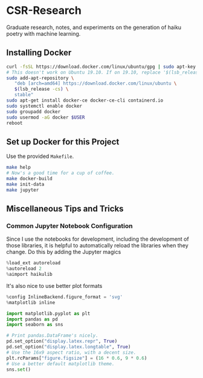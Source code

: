 # CSR-Research

Graduate research, notes, and experiments on the generation of haiku poetry with machine learning.

## Installing Docker

```bash
curl -fsSL https://download.docker.com/linux/ubuntu/gpg | sudo apt-key add -
# This doesn't work on Ubuntu 19.10. If on 19.10, replace '$(lsb_release -cs)' with 'disco'
sudo add-apt-repository \
   "deb [arch=amd64] https://download.docker.com/linux/ubuntu \
   $(lsb_release -cs) \
   stable"
sudo apt-get install docker-ce docker-ce-cli containerd.io
sudo systemctl enable docker
sudo groupadd docker
sudo usermod -aG docker $USER
reboot
```

<!-- ```bash
distribution=$(. /etc/os-release;echo $ID$VERSION_ID)
curl -s -L https://nvidia.github.io/nvidia-docker/gpgkey | sudo apt-key add -
curl -s -L https://nvidia.github.io/nvidia-docker/$distribution/nvidia-docker.list | sudo tee /etc/apt/sources.list.d/nvidia-docker.list
sudo apt-get update && sudo apt-get install -y nvidia-container-toolkit
sudo systemctl restart docker

docker run --gpus all nvidia/cuda:10.1-base nvidia-smi
``` -->

## Set up Docker for this Project

Use the provided `Makefile`.

```bash
make help
# Now's a good time for a cup of coffee.
make docker-build
make init-data
make jupyter
```

## Miscellaneous Tips and Tricks

### Common Jupyter Notebook Configuration

Since I use the notebooks for development, including the development of those libraries, it is helpful
to automatically reload the libraries when they change. Do this by adding the Jupyter magics

```python
%load_ext autoreload
%autoreload 2
%aimport haikulib
```

It's also nice to use better plot formats

```python
%config InlineBackend.figure_format = 'svg'
%matplotlib inline

import matplotlib.pyplot as plt
import pandas as pd
import seaborn as sns

# Print pandas.DataFrame's nicely.
pd.set_option("display.latex.repr", True)
pd.set_option("display.latex.longtable", True)
# Use the 16x9 aspect ratio, with a decent size.
plt.rcParams["figure.figsize"] = (16 * 0.6, 9 * 0.6)
# Use a better default matplotlib theme.
sns.set()
```

<!-- ### Checking Tensorflow-GPU for Proper Installation

Test if `tensorflow-gpu` was installed correctly by running the following.

```python
from tensorflow.python.client import device_lib

device_lib.list_local_devices()
```

on success, it should list your gpu

```json
device_type: "GPU",
memory_limit: 6733519258,
locality: {
    bus_id: 1,
    links: {}
},
incarnation: 240771873777457974,
physical_device_desc: "device: 0, name: GeForce GTX 1080, pci bus id: 0000:02:00.0, compute capability: 6.1"
```

### Tensorflow GPU Allocation Trick

TensorFlow, by default allocates your entire damn GPU, even when working with a small model. This
is frustrating, so do the following to disable this.

```python
import tensorflow as tf
from keras.backend.tensorflow_backend import set_session

config = tf.ConfigProto()
config.gpu_options.allow_growth = True
config.gpu_options.visible_device_list = "0"

set_session(tf.Session(config=config))
``` -->
